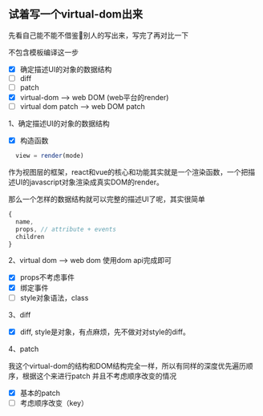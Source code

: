 ## 试着写一个virtual-dom出来

先看自己能不能不借鉴别人的写出来，写完了再对比一下

不包含模板编译这一步

- [x] 确定描述UI的对象的数据结构
- [ ] diff
- [ ] patch
- [x] virtual-dom --> web DOM (web平台的render)
- [ ] virtual dom patch --> web DOM patch

1、确定描述UI的对象的数据结构

- [x] 构造函数

```javascript
  view = render(mode)
```

作为视图层的框架，react和vue的核心和功能其实就是一个渲染函数，一个把描述UI的javascript对象渲染成真实DOM的render。

那么一个怎样的数据结构就可以完整的描述UI了呢，其实很简单

```javascript
{
  name,
  props, // attribute + events
  children
}
```

2、virtual dom --> web dom
使用dom api完成即可

- [x] props不考虑事件
- [X] 绑定事件
- [ ] style对象语法，class

3、diff

- [x] diff, style是对象，有点麻烦，先不做对对style的diff。

4、patch

我这个virtual-dom的结构和DOM结构完全一样，所以有同样的深度优先遍历顺序，根据这个来进行patch
并且不考虑顺序改变的情况

- [x] 基本的patch
- [ ] 考虑顺序改变（key）